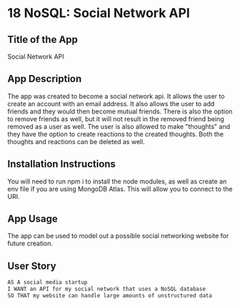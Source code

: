 # 18 NoSQL: Social Network API


## Title of the App

Social Network API


## App Description

The app was created to become a social network api. It allows the user to create an account with an email address. It also allows the user to add friends and they would then become mutual friends.
There is also the option to remove friends as well, but it will not result in the removed friend being removed as a user as well. The user is also allowed to make "thoughts" and they have the option to
create reactions to the created thoughts. Both the thoughts and reactions can be deleted as well.


## Installation Instructions

You will need to run npm i to install the node modules, as well as create an env file if you are using MongoDB Atlas. This will allow you to connect to the URI.


## App Usage

The app can be used to model out a possible social networking website for future creation.


## User Story

```md
AS A social media startup
I WANT an API for my social network that uses a NoSQL database
SO THAT my website can handle large amounts of unstructured data
```
